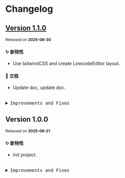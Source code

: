 # Changelog

## [Version&nbsp;1.1.0](https://github.com/eternallycyf/ims-view-low-code/compare/v1.0.0...v1.1.0)

<sup>Released on **2025-08-30**</sup>

#### ✨ 新特性

- Use tailwindCSS and create LowcodeEditor layout.

#### 📝 文档

- Update doc, update doc.

<br/>

<details>
<summary><kbd>Improvements and Fixes</kbd></summary>

#### What's improved

- Use tailwindCSS and create LowcodeEditor layout ([0a13140](https://github.com/eternallycyf/ims-view-low-code/commit/0a13140))

#### Documentation

- Update doc ([836ae97](https://github.com/eternallycyf/ims-view-low-code/commit/836ae97))
- Update doc ([2f88b19](https://github.com/eternallycyf/ims-view-low-code/commit/2f88b19))

</details>

## Version&nbsp;1.0.0

<sup>Released on **2025-08-21**</sup>

#### ✨ 新特性

- Init project.

<br/>

<details>
<summary><kbd>Improvements and Fixes</kbd></summary>

#### What's improved

- Init project ([31d449e](https://github.com/eternallycyf/ims-view-low-code/commit/31d449e))

</details>
